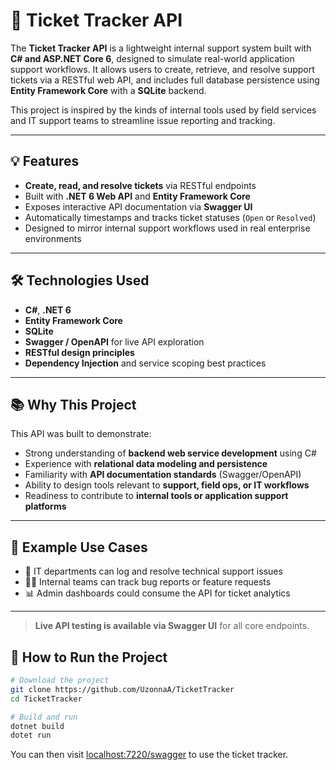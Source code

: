 # 🎫 Ticket Tracker API

The **Ticket Tracker API** is a lightweight internal support system built with **C# and ASP.NET Core 6**, designed to simulate real-world application support workflows. It allows users to create, retrieve, and resolve support tickets via a RESTful web API, and includes full database persistence using **Entity Framework Core** with a **SQLite** backend.

This project is inspired by the kinds of internal tools used by field services and IT support teams to streamline issue reporting and tracking.

---

## 💡 Features

- **Create, read, and resolve tickets** via RESTful endpoints
- Built with **.NET 6 Web API** and **Entity Framework Core**
- Exposes interactive API documentation via **Swagger UI**
- Automatically timestamps and tracks ticket statuses (`Open` or `Resolved`)
- Designed to mirror internal support workflows used in real enterprise environments

---

## 🛠 Technologies Used

- **C#**, **.NET 6**
- **Entity Framework Core** 
- **SQLite** 
- **Swagger / OpenAPI** for live API exploration
- **RESTful design principles**
- **Dependency Injection** and service scoping best practices

---

## 📚 Why This Project

This API was built to demonstrate:
- Strong understanding of **backend web service development** using C#
- Experience with **relational data modeling and persistence**
- Familiarity with **API documentation standards** (Swagger/OpenAPI)
- Ability to design tools relevant to **support, field ops, or IT workflows**
- Readiness to contribute to **internal tools or application support platforms**

---

## 📁 Example Use Cases

- 🔧 IT departments can log and resolve technical support issues
- 🧑‍💼 Internal teams can track bug reports or feature requests
- 📊 Admin dashboards could consume the API for ticket analytics

---

> **Live API testing is available via Swagger UI** for all core endpoints.

## 🔧 How to Run the Project
```bash
# Download the project
git clone https://github.com/UzonnaA/TicketTracker
cd TicketTracker

# Build and run
dotnet build
dotet run
```
You can then visit [localhost:7220/swagger](localhost:7220/swagger) to use the ticket tracker.



